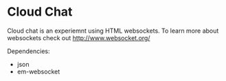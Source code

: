 Cloud Chat
==========

Cloud chat is an experiemnt using HTML websockets.
To learn more about websockets check out http://www.websocket.org/

Dependencies:
* json
* em-websocket
